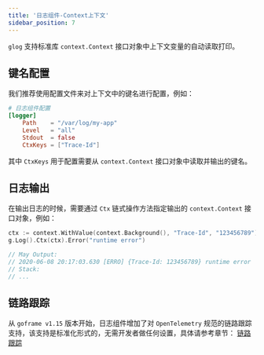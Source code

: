 ```yaml
---
title: '日志组件-Context上下文'
sidebar_position: 7
---
```


`glog` 支持标准库 `context.Context` 接口对象中上下文变量的自动读取打印。

## 键名配置

我们推荐使用配置文件来对上下文中的键名进行配置，例如：

```  toml
# 日志组件配置
[logger]
    Path    = "/var/log/my-app"
    Level   = "all"
    Stdout  = false
    CtxKeys = ["Trace-Id"]

```

其中 `CtxKeys` 用于配置需要从 `context.Context` 接口对象中读取并输出的键名。

## 日志输出

在输出日志的时候，需要通过 `Ctx` 链式操作方法指定输出的 `context.Context` 接口对象，例如：

```  go
ctx := context.WithValue(context.Background(), "Trace-Id", "123456789")
g.Log().Ctx(ctx).Error("runtime error")

// May Output:
// 2020-06-08 20:17:03.630 [ERRO] {Trace-Id: 123456789} runtime error
// Stack:
// ...

```

## 链路跟踪

从 `goframe v1.15` 版本开始，日志组件增加了对 `OpenTelemetry` 规范的链路跟踪支持，该支持是标准化形式的，无需开发者做任何设置，具体请参考章节： [链路跟踪](output/goframe-v1.16-md/核心组件-重点/链路跟踪)